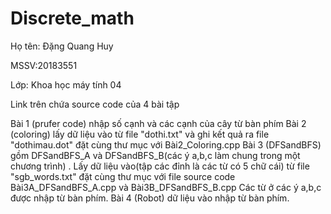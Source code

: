 # Discrete_math

Họ tên: Đặng Quang Huy

MSSV:20183551

Lớp: Khoa học máy tính 04

Link trên chứa source code của 4 bài tập


Bài 1 (prufer code) nhập số cạnh và các cạnh của cây từ bàn phím
Bài 2 (coloring) lấy dữ liệu vào từ file "dothi.txt" và ghi kết quả ra file "dothimau.dot" đặt cùng thư mục với Bài2_Coloring.cpp
Bài 3 (DFSandBFS) gồm DFSandBFS_A và DFSandBFS_B(các ý a,b,c làm chung trong một chương trình) . Lấy dữ liệu vào(tập các đỉnh là các từ có 5 chữ cái) từ file "sgb_words.txt" đặt cùng thư mục với file source code Bài3A_DFSandBFS_A.cpp và Bài3B_DFSandBFS_B.cpp
Các từ ở các ý a,b,c được nhập từ bàn phím.
Bài 4 (Robot) dữ liệu vào nhập từ bàn phím.


